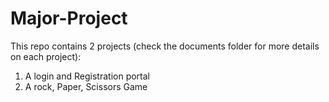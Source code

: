 # Major-Project
This repo contains 2 projects (check the documents folder for more details on each project):
1. A login and Registration portal
2. A rock, Paper, Scissors Game
